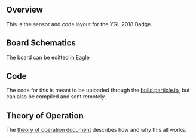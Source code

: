 ## Overview

This is the sensor and code layout for the YGL 2018 Badge. 

## Board Schematics

The board can be editted in [Eagle](https://www.autodesk.com/products/eagle/free-download) 

## Code

The code for this is meant to be uploaded through the [build.particle.io](https://build.particle.io), but can also be compiled and sent remotely.

## Theory of Operation

The [theory of operation document]() describes how and why this all works.